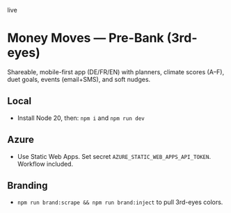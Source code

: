 live
# Money Moves — Pre-Bank (3rd-eyes)
Shareable, mobile-first app (DE/FR/EN) with planners, climate scores (A–F), duet goals, events (email+SMS), and soft nudges.
## Local
- Install Node 20, then: `npm i` and `npm run dev`
## Azure
- Use Static Web Apps. Set secret `AZURE_STATIC_WEB_APPS_API_TOKEN`. Workflow included.
## Branding
- `npm run brand:scrape && npm run brand:inject` to pull 3rd-eyes colors.
